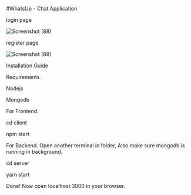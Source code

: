 #WhatsUp - Chat Application


login page

![Screenshot (88)](https://github.com/rishul25/Mern-chat-App/assets/85450019/a8498e97-5312-48f8-900a-be4c85f28c14)

register page 

![Screenshot (89)](https://github.com/rishul25/Mern-chat-App/assets/85450019/624ba756-1411-4d09-b5f0-b897f2043eba)

Installation Guide

Requirements

Nodejs

Mongodb


For Frontend.

cd client

npm  start

For Backend.
Open another terminal in folder, Also make sure mongodb is running in background.

cd server

yarn start

Done! Now open localhost:3000 in your browser.
